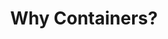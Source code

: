 ---
title: "Why Containers?"
description: "This section introduces the concept of containers, their benefits, and why they are essential in modern application development and deployment."
cardImage: "/images/learning-path/kubernetes-icon.svg"
weight: 1
---